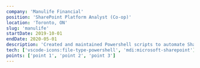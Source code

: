 ```yaml
---
company: 'Manulife Financial'
position: 'SharePoint Platform Analyst (Co-op)'
location: 'Toronto, ON'
slug: 'manulife'
startDate: 2019-10-01
endDate: 2020-05-01
description: 'Created and maintained Powershell scripts to automate SharePoint site creation process across various silos.'
tech: ['vscode-icons:file-type-powershell', 'mdi:microsoft-sharepoint']
points: ['point 1', 'point 2', 'point 3']
---
```

